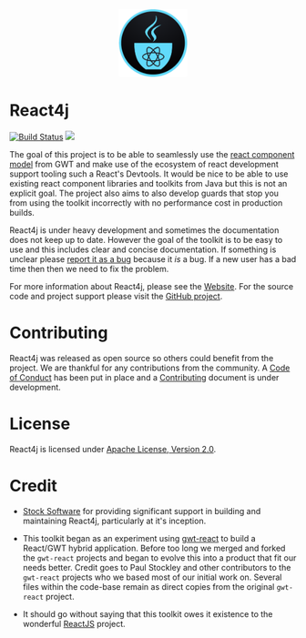 <p align="center"><img src="/docs/_icons/React4j.png" alt="React4j" width="120"></p>

# React4j

[![Build Status](https://secure.travis-ci.org/react4j/react4j.png?branch=master)](http://travis-ci.org/react4j/react4j)
[<img src="https://img.shields.io/maven-central/v/org.realityforge.react4j/react4j-core.svg?label=latest%20release"/>](http://search.maven.org/#search%7Cga%7C1%7Cg%3A%22org.realityforge.react4j%22)

The goal of this project is to be able to seamlessly use the [react component model](https://reactjs.org/docs/react-component.html)
from GWT and make use of the ecosystem of react development support tooling such a React's Devtools. It would be nice to
be able to use existing react component libraries and toolkits from Java but this is not an explicit goal.
The project also aims to also develop guards that stop you from using the toolkit incorrectly with no
performance cost in production builds.

React4j is under heavy development and sometimes the documentation does not keep up to date. However the goal of
the toolkit is to be easy to use and this includes clear and concise documentation. If something is unclear
please [report it as a bug](https://github.com/react4j/react4j/issues) because it *is* a bug. If a new user
has a bad time then then we need to fix the problem.

For more information about React4j, please see the [Website](https://react4j.github.io/). For the source code
and project support please visit the [GitHub project](https://github.com/react4j/react4j).

# Contributing

React4j was released as open source so others could benefit from the project. We are thankful for any
contributions from the community. A [Code of Conduct](CODE_OF_CONDUCT.md) has been put in place and
a [Contributing](CONTRIBUTING.md) document is under development.

# License

React4j is licensed under [Apache License, Version 2.0](LICENSE).

# Credit

* [Stock Software](http://www.stocksoftware.com.au/) for providing significant support in building and maintaining
  React4j, particularly at it's inception.

* This toolkit began as an experiment using [gwt-react](https://github.com/GWTReact/gwt-react) to build
  a React/GWT hybrid application. Before too long we merged and forked the `gwt-react` projects and began to
  evolve this into a product that fit our needs better. Credit goes to Paul Stockley and other contributors
  to the `gwt-react` projects who we based most of our initial work on. Several files within the code-base remain
  as direct copies from the original `gwt-react` project.

* It should go without saying that this toolkit owes it existence to the wonderful [ReactJS](https://reactjs.org/)
  project.
